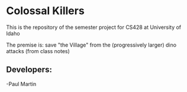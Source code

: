 # Colossal Killers
This is the repository of the semester project for CS428 at University of Idaho

The premise is: save "the Village" from the (progressively larger) dino attacks (from class notes)

## Developers:
-Paul Martin
